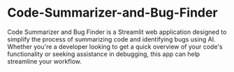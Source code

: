# Code-Summarizer-and-Bug-Finder
Code Summarizer and Bug Finder is a Streamlit web application designed to simplify the process of summarizing code and identifying bugs using AI. Whether you're a developer looking to get a quick overview of your code's functionality or seeking assistance in debugging, this app can help streamline your workflow.
